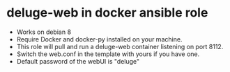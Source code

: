 # deluge-web in docker ansible role

- Works on debian 8
- Require Docker and docker-py installed on your machine.
- This role will pull and run a deluge-web container listening on port 8112.
- Switch the web.conf in the template with yours if you have one.
- Default password of the webUI is "deluge"
